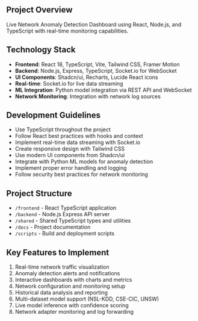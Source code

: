 
<!-- Network Anomaly Detection Dashboard - Workspace Instructions -->

## Project Overview
Live Network Anomaly Detection Dashboard using React, Node.js, and TypeScript with real-time monitoring capabilities.

## Technology Stack
- **Frontend**: React 18, TypeScript, Vite, Tailwind CSS, Framer Motion
- **Backend**: Node.js, Express, TypeScript, Socket.io for WebSocket
- **UI Components**: Shadcn/ui, Recharts, Lucide React icons
- **Real-time**: Socket.io for live data streaming
- **ML Integration**: Python model integration via REST API and WebSocket
- **Network Monitoring**: Integration with network log sources

## Development Guidelines
- Use TypeScript throughout the project
- Follow React best practices with hooks and context
- Implement real-time data streaming with Socket.io
- Create responsive design with Tailwind CSS
- Use modern UI components from Shadcn/ui
- Integrate with Python ML models for anomaly detection
- Implement proper error handling and logging
- Follow security best practices for network monitoring

## Project Structure
- `/frontend` - React TypeScript application
- `/backend` - Node.js Express API server  
- `/shared` - Shared TypeScript types and utilities
- `/docs` - Project documentation
- `/scripts` - Build and deployment scripts

## Key Features to Implement
1. Real-time network traffic visualization
2. Anomaly detection alerts and notifications
3. Interactive dashboards with charts and metrics
4. Network configuration and monitoring setup
5. Historical data analysis and reporting
6. Multi-dataset model support (NSL-KDD, CSE-CIC, UNSW)
7. Live model inference with confidence scoring
8. Network adapter monitoring and log forwarding